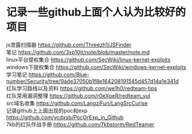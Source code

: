 # 记录一些github上面个人认为比较好的项目
js泄露扫描器  https://github.com/Threezh1/JSFinder  
笔记 https://github.com/3xp10it/note/blob/master/note.md  
linux平台提权集合  https://github.com/SecWiki/linux-kernel-exploits  
windows下提权集合 https://github.com/SecWiki/windows-kernel-exploits  
学习笔记  https://github.com/Blue-number/Security/tree/9ade37050b1f8e164208191545d457d14a1e341d  
红队学习路线以及资料 https://github.com/we1h0/redteam-tips  
红队常用漏洞整理  https://github.com/r0eXpeR/redteam_vul  
src域名收集  https://github.com/LangziFun/LangSrcCurise  
记录github上上面出现的poc和exp  https://github.com/ycdxsb/PocOrExp_in_Github  
7kb的红队作战手册  https://github.com/7kbstorm/RedTeamer  

